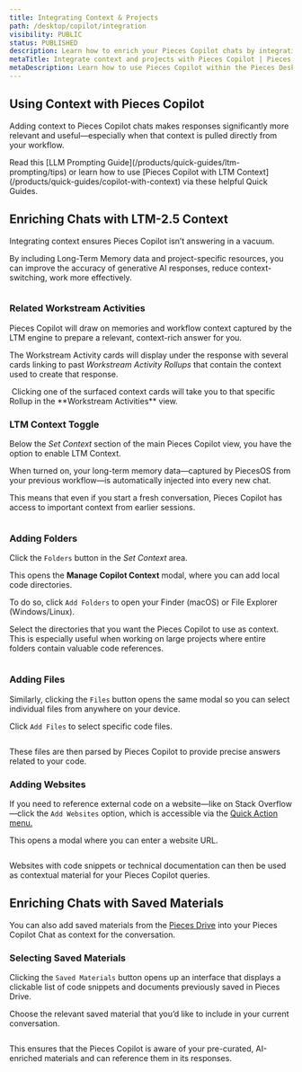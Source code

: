 ```yaml
---
title: Integrating Context & Projects
path: /desktop/copilot/integration
visibility: PUBLIC
status: PUBLISHED
description: Learn how to enrich your Pieces Copilot chats by integrating context—like folders, file, and other saved materials—from your previous tasks and current projects.
metaTitle: Integrate context and projects with Pieces Copilot | Pieces Docs
metaDescription: Learn how to use Pieces Copilot within the Pieces Desktop App, navigate the view, find and start new conversations, add context, and utilize prebuilt chat.
---
```


## Using Context with Pieces Copilot

Adding context to Pieces Copilot chats makes responses significantly more relevant and useful—especially when that context is pulled directly from your workflow.

<Card title="Want to learn more about using LTM Context?" image="https://cdn.hashnode.com/res/hashnode/image/upload/v1743103872340/1b9ffce3-f465-4c7e-afd8-5e98d2a8fba5.png">
  Read this [LLM Prompting Guide](/products/quick-guides/ltm-prompting/tips) or learn how to use [Pieces Copilot with LTM Context](/products/quick-guides/copilot-with-context) via these helpful Quick Guides.
</Card>

## Enriching Chats with LTM-2.5 Context

Integrating context ensures Pieces Copilot isn’t answering in a vacuum.

By including Long-Term Memory data and project-specific resources, you can improve the accuracy of generative AI responses, reduce context-switching, work more effectively.

<Image src="https://storage.googleapis.com/hashnode_product_documentation_assets/desktop_app_assets/desktop_app_MAIN/new_media/Pieces%20Copilot/Context%20%26%20Projects/switching_context_in_activity.gif" alt="" align="center" fullwidth="true" />

### Related Workstream Activities

Pieces Copilot will draw on memories and workflow context captured by the LTM engine to prepare a relevant, context-rich answer for you.

The Workstream Activity cards will display under the response with several cards linking to past *Workstream Activity Rollups* that contain the context used to create that response.

<Image src="https://storage.googleapis.com/hashnode_product_documentation_assets/desktop_app_assets/pieces_copilot/pieces_copilot_MAIN/copilot_worksteam_activity.gif" alt="" align="center" fullwidth="true" />

<Callout type="tip">
  Clicking one of the surfaced context cards will take you to that specific Rollup in the **Workstream Activities** view.
</Callout>

### LTM Context Toggle

Below the *Set Context* section of the main Pieces Copilot view, you have the option to enable LTM Context.

When turned on, your long-term memory data—captured by PiecesOS from your previous workflow—is automatically injected into every new chat.

This means that even if you start a fresh conversation, Pieces Copilot has access to important context from earlier sessions.

<Image src="https://storage.googleapis.com/hashnode_product_documentation_assets/desktop_app_assets/desktop_app_MAIN/new_media/Settings/Additional%20Settings/toggling_ltm.gif" alt="" align="center" fullwidth="true" />

### Adding Folders

Click the `Folders` button in the *Set Context* area.

This opens the **Manage Copilot Context** modal, where you can add local code directories.

To do so, click `Add Folders` to open your Finder (macOS) or File Explorer (Windows/Linux).

Select the directories that you want the Pieces Copilot to use as context. This is especially useful when working on large projects where entire folders contain valuable code references.

<Image src="https://storage.googleapis.com/hashnode_product_documentation_assets/desktop_app_assets/desktop_app_MAIN/new_media/Pieces%20Copilot/Interacting/adding_folder_to_copilot_chat.png" alt="" align="center" fullwidth="true" />

### Adding Files

Similarly, clicking the `Files` button opens the same modal so you can select individual files from anywhere on your device.

Click `Add Files` to select specific code files.

<Image src="https://storage.googleapis.com/hashnode_product_documentation_assets/desktop_app_assets/desktop_app_MAIN/new_media/Pieces%20Copilot/Interacting/add_file_copilot.png" alt="" align="center" fullwidth="true" />

These files are then parsed by Pieces Copilot to provide precise answers related to your code.

### Adding Websites

If you need to reference external code on a website—like on Stack Overflow—click the `Add Websites` option, which is accessible via the [Quick Action menu.](/products/desktop/drive/enrichment-and-metadata#using-the-quick-menu)

This opens a modal where you can enter a website URL.

<Image src="https://storage.googleapis.com/hashnode_product_documentation_assets/desktop_app_assets/desktop_app_MAIN/new_media/Pieces%20Copilot/Context%20%26%20Projects/add_Website.png" alt="" align="center" fullwidth="true" />

Websites with code snippets or technical documentation can then be used as contextual material for your Pieces Copilot queries.

## Enriching Chats with Saved Materials

You can also add saved materials from the [Pieces Drive](/products/desktop/drive) into your Pieces Copilot Chat as context for the conversation.

### Selecting Saved Materials

Clicking the `Saved Materials` button opens up an interface that displays a clickable list of code snippets and documents previously saved in Pieces Drive.

Choose the relevant saved material that you’d like to include in your current conversation.

<Image src="https://storage.googleapis.com/hashnode_product_documentation_assets/desktop_app_assets/desktop_app_MAIN/new_media/Pieces%20Copilot/Interacting/add_snippet_to_copilot.gif" alt="" align="center" fullwidth="true" />

This ensures that the Pieces Copilot is aware of your pre-curated, AI-enriched materials and can reference them in its responses.